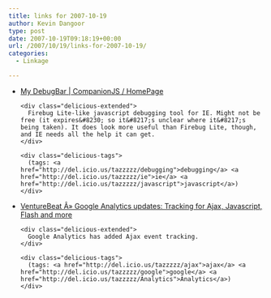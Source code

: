 ```yaml
---
title: links for 2007-10-19
author: Kevin Dangoor
type: post
date: 2007-10-19T09:18:19+00:00
url: /2007/10/19/links-for-2007-10-19/
categories:
  - Linkage

---
```

<ul class="delicious">
  <li>
    <div class="delicious-link">
      <a href="http://www.my-debugbar.com/wiki/CompanionJS/HomePage">My DebugBar | CompanionJS / HomePage</a>
    </div>
    
    <div class="delicious-extended">
      Firebug Lite-like javascript debugging tool for IE. Might not be free (it expires&#8230; so it&#8217;s unclear where it&#8217;s being taken). It does look more useful than Firebug Lite, though, and IE needs all the help it can get.
    </div>
    
    <div class="delicious-tags">
      (tags: <a href="http://del.icio.us/tazzzzz/debugging">debugging</a> <a href="http://del.icio.us/tazzzzz/ie">ie</a> <a href="http://del.icio.us/tazzzzz/javascript">javascript</a>)
    </div>
  </li>
  
  <li>
    <div class="delicious-link">
      <a href="http://venturebeat.com/2007/10/16/google-analytics-updates-tracking-for-ajax-javascript-flash-and-more/">VentureBeat Â» Google Analytics updates: Tracking for Ajax, Javascript, Flash and more</a>
    </div>
    
    <div class="delicious-extended">
      Google Analytics has added Ajax event tracking.
    </div>
    
    <div class="delicious-tags">
      (tags: <a href="http://del.icio.us/tazzzzz/ajax">ajax</a> <a href="http://del.icio.us/tazzzzz/google">google</a> <a href="http://del.icio.us/tazzzzz/Analytics">Analytics</a>)
    </div>
  </li>
</ul>